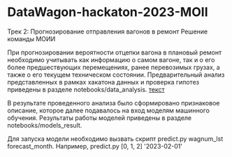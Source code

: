 # DataWagon-hackaton-2023-MOII
Трек 2: Прогнозирование отправления вагонов в ремонт
Решение команды МОИИ

При прогнозировании вероятности отцепки вагона в плановый ремонт необходимо учитывать как информацию о самом вагоне, так и о его более предшествующих перемещениях, ранее перевозимых грузах, а также о его текущем техническом состоянии. Предварительный анализ представленных в рамках хакатона данных и проверка гипотез приведены в разделе notebooks/data_analysis. [текст]([ссылка](https://github.com/ordenarion/DataWagon-hackaton-2023-MOII/tree/main/notebooks/data_analysis))

В результате проведенного анализа было сформировано признаковое описание, которое далее подавалось на вход моделям машинного обучения. Результаты работы моделей приведены в разделе notebooks/models_result.

Для запуска модели необходимо вызвать скрипт predict.py wagnum_lst forecast_month. 
Например, predict.py [0, 1, 2] '2023-02-01'
